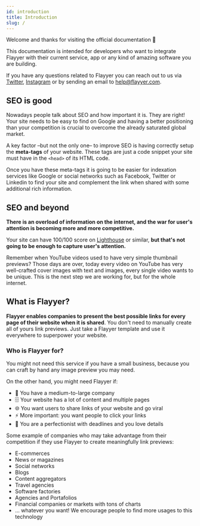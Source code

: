 ```yaml
---
id: introduction
title: Introduction
slug: /
---
```


[help-email]: mailto:help@flayyer.com
[twitter]: https://twitter.com/flayyer_com
[instagram]: https://instagram.com/flayyer_com

Welcome and thanks for visiting the official documentation 👋

This documentation is intended for developers who want to integrate Flayyer with their current service, app or any kind of amazing software you are building.

If you have any questions related to Flayyer you can reach out to us via [Twitter][twitter], [Instagram][instagram] or by sending an email to [help@flayyer.com][help-email].

## SEO is good

Nowadays people talk about SEO and how important it is. They are right! Your site needs to be easy to find on Google and having a better positioning than your competition is crucial to overcome the already saturated global market.

A key factor –but not the only one– to improve SEO is having correctly setup the **meta-tags** of your website. These tags are just a code snippet your site must have in the `<head>` of its HTML code.

Once you have these meta-tags it is going to be easier for indexation services like Google or social networks such as Facebook, Twitter or Linkedin to find your site and complement the link when shared with some additional rich information.

## SEO and beyond

**There is an overload of information on the internet, and the war for user's attention is becoming more and more competitive.**

Your site can have 100/100 score on [Lighthouse](https://developers.google.com/web/tools/lighthouse) or similar, **but that's not going to be enough to capture user's attention.**

Remember when YouTube videos used to have very simple thumbnail previews? Those days are over, today every video on YouTube has very well-crafted cover images with text and images, every single video wants to be unique. This is the next step we are working for, but for the whole internet.

## What is Flayyer?

**Flayyer enables companies to present the best possible links for every page of their website when it is shared**. You don't need to manually create all of yours link previews. Just take a Flayyer template and use it everywhere to superpower your website.

### Who is Flayyer for?

You might not need this service if you have a small business, because you can craft by hand any image preview you may need.

On the other hand, you might need Flayyer if:

* 🏢 You have a medium-to-large company
* 🗄 Your website has a lot of content and multiple pages
* 🌐 You want users to share links of your website and go viral
* ⚡️ More important: you want people to click your links
* 🔭 You are a perfectionist with deadlines and you love details

Some example of companies who may take advantage from their competition if they use Flayyer to create meaningfully link previews:

* E-commerces
* News or magazines
* Social networks
* Blogs
* Content aggregators
* Travel agencies
* Software factories
* Agencies and Portafolios
* Financial companies or markets with tons of charts
* ... whatever you want! We encourage people to find more usages to this technology
